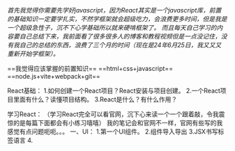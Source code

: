 *首先我觉得你需要先学好javascript，因为React其实是一个javascript库，前置的基础知识一定要学扎实，不然学框架就会超级吃力，会浪费更多时间，但是我是一个超级急性子，沉不下心学基础所以就来硬啃框架了。
而且每天自己学习的内容要自己总结下来，我前面看了很多很多人的博客和教程视频但是一点没记住，没有我自己的总结的东西，浪费了三个月的时间（现在是24年6月25日，我又又又重新开始学框架）。*

==我觉得应该掌握的前置知识==
==html+css+javascript==
==node.js+vite+webpack+git==

React基础：
1.如何创建一个React项目？React安装与项目创建。
2.一个React项目里面有什么？读懂项目结构。
3.React是什么？有什么作用？

学习React：
（学习React完全可以看官网，沉下心来读一个一个跟着敲，令我震惊的是每篇下面都会有小练习嘻嘻）
我的笔记会和官网不一样，官网有些写的我感觉有点问题呃呃。。。
一、UI：
  1.第一个UI组件。
  2.组件导入导出
  3.JSX书写标签语言
  4.






